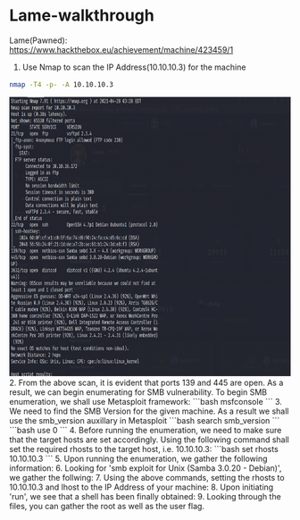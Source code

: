 # Lame-walkthrough
Lame(Pawned): https://www.hackthebox.eu/achievement/machine/423459/1

1. Use Nmap to scan the IP Address(10.10.10.3) for the machine
```bash
nmap -T4 -p- -A 10.10.10.3
```
<img src="screenshots/1.png" width="800" height="500" >
2. From the above scan, it is evident that ports 139 and 445 are open. As a result, we can begin enumerating for SMB vulnerability. To begin SMB enumeration, we shall use Metasploit framework:
```bash
msfconsole
```
3. We need to find the SMB Version for the given machine. As a result we shall use the smb_version auxillary in Metasploit
```bash
search smb_version
```
```bash
use 0
```
4. Before running the enumeration, we need to make sure that the target hosts are set accordingly. Using the following command shall set the required rhosts to the target host, i.e. 10.10.10.3:
```bash
set rhosts 10.10.10.3
```
5. Upon running the enumeration, we gather the following information:
6. Looking for 'smb exploit for Unix (Samba 3.0.20 - Debian)', we gather the follwing:
7.  Using the above commands, setting the rhosts to 10.10.10.3 and lhost to the IP Address of your machine:
8.  Upon initiating 'run', we see that a shell has been finally obtained:
9.  Looking through the files, you can gather the root as well as the user flag.
